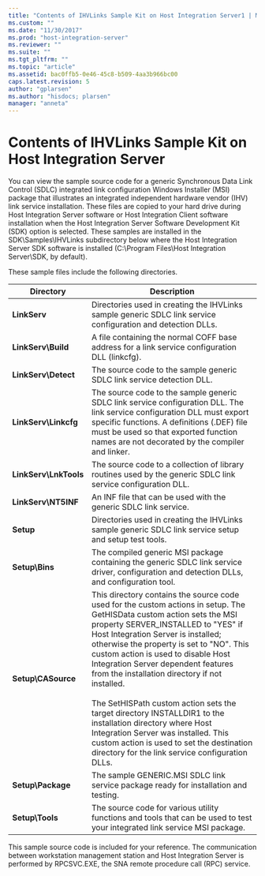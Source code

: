 ```yaml
---
title: "Contents of IHVLinks Sample Kit on Host Integration Server1 | Microsoft Docs"
ms.custom: ""
ms.date: "11/30/2017"
ms.prod: "host-integration-server"
ms.reviewer: ""
ms.suite: ""
ms.tgt_pltfrm: ""
ms.topic: "article"
ms.assetid: bac0ffb5-0e46-45c8-b509-4aa3b966bc00
caps.latest.revision: 5
author: "gplarsen"
ms.author: "hisdocs; plarsen"
manager: "anneta"
---
```

# Contents of IHVLinks Sample Kit on Host Integration Server
You can view the sample source code for a generic Synchronous Data Link Control (SDLC) integrated link configuration Windows Installer (MSI) package that illustrates an integrated independent hardware vendor (IHV) link service installation. These files are copied to your hard drive during Host Integration Server software or Host Integration Client software installation when the Host Integration Server Software Development Kit (SDK) option is selected. These samples are installed in the SDK\Samples\IHVLinks subdirectory below where the Host Integration Server SDK software is installed (C:\Program Files\\Host Integration Server\SDK, by default).  
  
 These sample files include the following directories.  
  
|Directory|Description|  
|---------------|-----------------|  
|**LinkServ**|Directories used in creating the IHVLinks sample generic SDLC link service configuration and detection DLLs.|  
|**LinkServ\Build**|A file containing the normal COFF base address for a link service configuration DLL (linkcfg).|  
|**LinkServ\Detect**|The source code to the sample generic SDLC link service detection DLL.|  
|**LinkServ\Linkcfg**|The source code to the sample generic SDLC link service configuration DLL. The link service configuration DLL must export specific functions. A definitions (.DEF) file must be used so that exported function names are not decorated by the compiler and linker.|  
|**LinkServ\LnkTools**|The source code to a collection of library routines used by the generic SDLC link service configuration DLL.|  
|**LinkServ\NT5INF**|An INF file that can be used with the generic SDLC link service.|  
|**Setup**|Directories used in creating the IHVLinks sample generic SDLC link service setup and setup test tools.|  
|**Setup\Bins**|The compiled generic MSI package containing the generic SDLC link service driver, configuration and detection DLLs, and configuration tool.|  
|**Setup\CASource**|This directory contains the source code used for the custom actions in setup. The GetHISData custom action sets the MSI property SERVER_INSTALLED to "YES" if Host Integration Server is installed; otherwise the property is set to "NO". This custom action is used to disable Host Integration Server dependent features from the installation directory if not installed.<br /><br /> The SetHISPath custom action sets the target directory INSTALLDIR1 to the installation directory where Host Integration Server was installed. This custom action is used to set the destination directory for the link service configuration DLLs.|  
|**Setup\Package**|The sample GENERIC.MSI SDLC link service package ready for installation and testing.|  
|**Setup\Tools**|The source code for various utility functions and tools that can be used to test your integrated link service MSI package.|  
  
 This sample source code is included for your reference. The communication between workstation management station and Host Integration Server is performed by RPCSVC.EXE, the SNA remote procedure call (RPC) service.